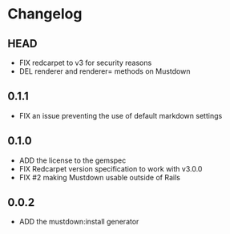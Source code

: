 # Changelog

## HEAD

* FIX redcarpet to v3 for security reasons
* DEL renderer and renderer= methods on Mustdown

## 0.1.1

* FIX an issue preventing the use of default markdown settings

## 0.1.0

* ADD the license to the gemspec
* FIX Redcarpet version specification to work with v3.0.0
* FIX #2 making Mustdown usable outside of Rails

## 0.0.2

* ADD the mustdown:install generator
